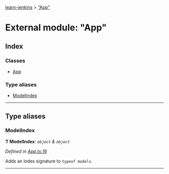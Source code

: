 [learn-jenkins](../README.md) > ["App"](../modules/_app_.md)

# External module: "App"

## Index

### Classes

* [App](../classes/_app_.app.md)

### Type aliases

* [ModelIndex](_app_.md#modelindex)

---

## Type aliases

<a id="modelindex"></a>

###  ModelIndex

**Ƭ ModelIndex**: *`object` & `object`*

*Defined in [App.ts:16](https://github.com/jmeyers91/ts-app/blob/2005cf1/src/App.ts#L16)*

Adds an index signature to `typeof models`.

___

